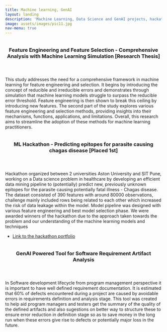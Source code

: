 ```yaml
---
title: Machine learning, GenAI
layout: landing
description: 'Machine Learning, Data Science and GenAI projects, hackathons and also research pursued in the area'
image: assets/images/pic11.jpg
nav-menu: true
---
```


<!-- Main -->
<div id="main">

<!-- One -->
<!-- <section id="one">
	<div class="inner">
		<header class="major">
			<h2>Sed amet aliquam</h2>
		</header>
		<p>Nullam et orci eu lorem consequat tincidunt vivamus et sagittis magna sed nunc rhoncus condimentum sem. In efficitur ligula tate urna. Maecenas massa vel lacinia pellentesque lorem ipsum dolor. Nullam et orci eu lorem consequat tincidunt. Vivamus et sagittis libero. Nullam et orci eu lorem consequat tincidunt vivamus et sagittis magna sed nunc rhoncus condimentum sem. In efficitur ligula tate urna.</p>
	</div>
</section> -->

<!-- Two -->
<section id="two" class="spotlights">
	<section>
		<a href="generic.html" class="image">
			<img src="{% link assets/images/pic09.jpg %}" alt="" data-position="top center" />
		</a>
		<div class="content">
			<div class="inner">
				<header class="major">
					<h3>Feature Engineering and Feature Selection - Comprehensive Analysis with Machine Learning Simulation [Research Thesis]</h3>
				</header>
				<p>This study addresses the need for a comprehensive framework in machine learning for feature engineering and selection. It begins by introducing the concept of reducible and irreducible errors and demonstrates through simulation that machine learning models struggle to surpass the reducible error threshold. Feature engineering is then shown to break this ceiling by introducing new features. The second part of the study explores various feature engineering and selection methods, providing insights into their mechanisms, functions, applications, and limitations. Overall, this research aims to streamline the adoption of these methods for machine learning practitioners.</p>
			</div>
		</div>
	</section>
	<section>
		<a href="generic.html" class="image">
			<img src="{% link assets/images/pic10.jpg %}" alt="" data-position="25% 25%" />
		</a>
		<div class="content">
			<div class="inner">
				<header class="major">
					<h3>ML Hackathon - Predicting epitopes for parasite causing chagas disease [Placed 1st]</h3>
				</header>
				<p>Hackathon organized between 2 universities Aston University and SIT Pune, working on a Data science problem in healthcare by developing an efficient data mining pipeline to (potentially) predict new, previously unknown epitopes for the parasite causing potentially fatal illness - Chagas disease. The dataset consisted of 390 features with around 80000 observations, challenge mainly included rows being related to each other which increased the risk of data leakage within the model. Model pipeline was designed with various feature engineering and best model selection phase. We were awarded winners of the hackathon due to the approach taken towards the problem and our understanding of the machine learning models and techniques</p>
				<ul class="actions">
					<li><a href="https://devpost.com/software/a1-team-data-science-for-healthcare" class="button">Link to the hackathon portfolio</a></li>
				</ul>
			</div>
		</div>
	</section>
	<section>
		<a href="generic.html" class="image">
			<img src="{% link assets/images/pic08.jpg %}" alt="" data-position="center center" />
		</a>
		<div class="content">
			<div class="inner">
				<header class="major">
					<h3> GenAI Powered Tool for Software Requirement Artifact Analysis</h3>
				</header>
				<p>In Software development lifecycle from program management perspective it is important to have well defined requirement documentation. It is estimated that 60% of defects encountered during a project are caused by avoidable errors in requirements definition and analysis stage. This tool was created to help aid program managers and testers get the summary of the quality of the defined artifacts and also sugestions on better way to structure these to ensure error reduction in definition stage so as to save money in the long run when these errors give rise to defects or potentially major loss in the future. </p>
			</div>
		</div>
	</section>
</section>

<!-- Three -->
<!-- <section id="three">
	<div class="inner">
		<header class="major">
			<h2>Massa libero</h2>
		</header>
		<p>Nullam et orci eu lorem consequat tincidunt vivamus et sagittis libero. Mauris aliquet magna magna sed nunc rhoncus pharetra. Pellentesque condimentum sem. In efficitur ligula tate urna. Maecenas laoreet massa vel lacinia pellentesque lorem ipsum dolor. Nullam et orci eu lorem consequat tincidunt. Vivamus et sagittis libero. Mauris aliquet magna magna sed nunc rhoncus amet pharetra et feugiat tempus.</p>
		<ul class="actions">
			<li><a href="generic.html" class="button next">Get Started</a></li>
		</ul>
	</div>
</section> -->

</div>
